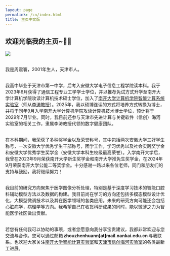 ```yaml
---
layout: page
permalink: /cn/index.html
title: 主页中文版
---
```


## 欢迎光临我的主页~👏🏻

<img src="/images/ZZHCN.jpg" class="floatpic">

<br>我是周震寰，2001年生人，天津市人。

<br>我高中毕业于天津市第一中学，后考入安徽大学电子信息工程学院读本科。我于2023年6月获得了通信工程专业工学学士学位，并以推荐免试方式升学至南开大学计算机学院攻读计算机技术硕士学位，加入了[南开大学计算机学院智能计算系统实验室](https://ics.nankai.edu.cn/)（师从[李涛教授](https://cc.nankai.edu.cn/2021/0323/c13619a548882/page.htm)）。2025年，我以硕博连读的方式将培养方式转换为博士，并将于同年9月入学南开大学计算机学院攻读计算机技术博士学位，预计将于2029年7月毕业。同时，我目前还参与天津市先进计算与关键软件（信创）海河实验室的相关工作，隶属李涛教授代领的数字健康团队。

<br>在本科期间，我荣获了多种奖学金以及荣誉称号，其中包括两次安徽大学三好学生称号，一次安徽大学优秀学生干部称号，团学工作，学习优秀以及社会实践奖学金和安徽大学优秀学生奖学金（安徽大学本科生校级最高荣誉）。入学南开大学后，我曾在2023年9月荣获南开大学新生奖学金和南开大学推免生奖学金，在2024年9月荣获南开大学公能二等奖学金。十分感谢一路以来各位老师，同门和朋友们的支持与鼓励，我将继续努力！

<br>我目前的研究方向聚焦于医学图像分析处理，特别是基于深度学习技术的智能口腔科辅助模型方法以及数据的构建。我目前尚在学习的方向还包括多模态模型设计优化，大模型微调技术以及其在医学领域的各类应用。未来的研究方向可能还会包括心脏病学，病理学等方向。我希望自己在收货科研成果的同时，能以微薄之力为智能医学社区做出贡献。

<br>若您有任何我可以协助的事项，或者您愿意向我分享宝贵建议，我都非常欢迎与您交流与合作。您可以通过邮箱 **zhouzhenhuann[at]mail.nankai.edu.cn** 与我联系。也欢迎大家关注[南开大学智能计算实验室](https://ics.nankai.edu.cn/)和[天津市信创海河实验室](https://www.hl-it.cn/)的各类最新工进展。

<br>


[//]: # (> 分享我最喜欢的一首诗，南宋朱熹的《观书有感》其一)

[//]: # (>)

[//]: # (> “半亩方塘一鉴开，天光云影共徘徊。)

[//]: # (>)

[//]: # (> 问渠那得清如许，为有源头活水来。”)
